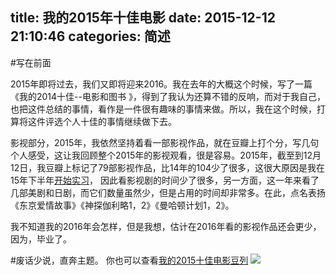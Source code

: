 title: 我的2015年十佳电影
date: 2015-12-12 21:10:46
categories: 简述
  --- 


#写在前面

2015年即将过去，我们又即将迎来2016。我在去年的大概这个时候，写了一篇《我的2014十佳--电影和图书 》，得到了我认为还算不错的反响，而对于我自己，也把这件总结的事情，看作是一件很有趣味的事情来做。所以，我在这个时候，打算将这件评选个人十佳的事情继续做下去。

影视部分，2015年，我依然坚持着看一部影视作品，就在豆瓣上打个分，写几句个人感受，这让我回顾整个2015年的影视观看，很是容易。2015年，截至到12月12日，我豆瓣上标记了79部影视作品，比14年的104少了很多，这很大原因是我在15年下半年[开始实习](http://hktkdy.com/2015/08/20/201508/082003/)， 因此看影视剧的时间少了很多，另一方面，这一年来看了几部美剧和日剧，而它们数量虽然少，但是占用的时间却非常多。在此，点名表扬《东京爱情故事》《神探伽利略1，2》《曼哈顿计划1，2》。

我不知道我的2016年会怎样，但是我想，估计在2016年看的影视作品还会更少，因为，毕业了。

#废话少说，直奔主题。
你也可以查看[我的2015十佳电影豆列](http://www.douban.com/doulist/43279389/)
![](http://upload-images.jianshu.io/upload_images/48180-4ebd59ba4d706289.png?imageMogr2/auto-orient/strip%7CimageView2/2/w/1240)